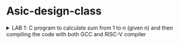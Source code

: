 # Asic-design-class

<details>
<summary>LAB 1: C program to calculate sum from 1 to n (given n) and then compiling the code with both GCC and RISC-V compiler</summary>


This is the code to calculate the sum from 1 to n.

<p align="left">
  <img width="750" alt="1ton" src="https://github.com/user-attachments/assets/c03a8f66-e356-447a-815a-be940fdeec59">
</p>

Compiling the code using GCC compiler :
compiling the sum1ton.c with gcc sum1ton.c and run the executable file ./a.out

<p align="left">
  <img width="750" alt="10" src="https://github.com/user-attachments/assets/9512912e-08f9-4a01-8950-b18ee442cfa4">
</p>

Output for sum from 1 to 15 is shown.

Compiling the code using RISC-V compiler :

<p align="left">
  <img width="750" alt="Screenshot 2024-08-07 125754" src="https://github.com/user-attachments/assets/880561bb-45f1-466d-ada0-306014f6dbff">
</p>

`riscv64-unknown-elf-gcc -o1 -mabi=lp64 -march=rv64i -o sum1ton.o sum1ton.c`
<p align="left">
  <img width="750" alt="Screenshot 2024-08-07 124955" src="https://github.com/user-attachments/assets/b16030f7-9103-41bb-ac09-5b6a0fd19563">
</p>

`riscv64-unknown-elf-gcc -ofast -mabi=lp64 -march=rv64i -o sum1ton.o sum1ton.c`
<p align="left">
  <img width="750" alt="2Screenshot 2024-08-07 125611" src="https://github.com/user-attachments/assets/52816414-52f2-49cd-b9e0-b25e3db9c375">

</p>



</details>


